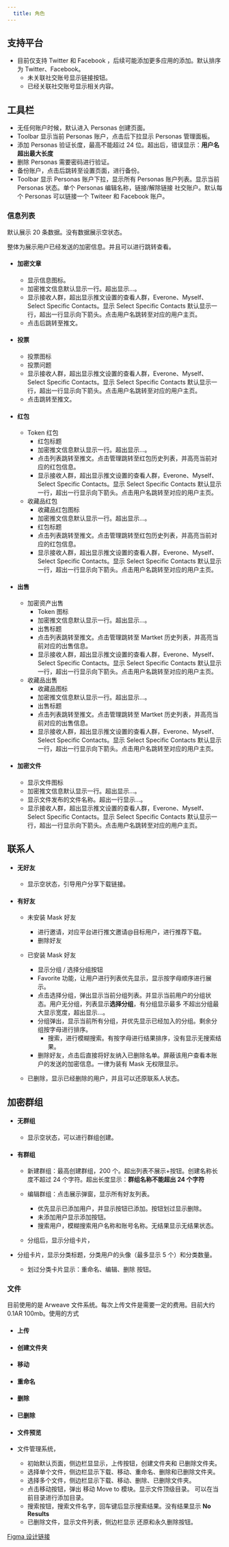 ```yaml
---
  title: 角色
---
```






## 支持平台

- 目前仅支持 Twitter 和 Facebook ，后续可能添加更多应用的添加。默认排序为 Twitter、Facebook。
  - 未关联社交账号显示链接按钮。
  - 已经关联社交账号显示相关内容。
  
    
  
  

## 工具栏

- 无任何账户时候，默认进入 Personas 创建页面。
- Toolbar 显示当前 Personas 账户，点击后下拉显示 Personas 管理面板。
- 添加 Personas 验证长度，最高不能超过 24 位。超出后，错误显示：**用户名超出最大长度**
- 删除 Personas 需要密码进行验证。
- 备份账户，点击后跳转至设置页面，进行备份。
- Toolbar 显示 Personas 账户下拉，显示所有 Personas 账户列表。显示当前 Personas 状态。单个 Personas 编辑名称，链接/解除链接 社交账户。默认每个 Personas 可以链接一个 Twiteer 和 Facebook 账户。







### 信息列表

默认展示 20 条数据。没有数据展示空状态。

整体为展示用户已经发送的加密信息。并且可以进行跳转查看。

- #### 加密文章

  - 显示信息图标。
  - 加密推文信息默认显示一行。超出显示...。
  - 显示接收人群，超出显示推文设置的查看人群，Everone、Myself、 Select Specific Contacts。显示 Select Specific Contacts 默认显示一行，超出一行显示向下箭头。点击用户名跳转至对应的用户主页。
  - 点击后跳转至推文。

- #### 投票

  - 投票图标
  - 投票问题
  - 显示接收人群，超出显示推文设置的查看人群，Everone、Myself、 Select Specific Contacts。显示 Select Specific Contacts 默认显示一行，超出一行显示向下箭头。点击用户名跳转至对应的用户主页。
  - 点击跳转至推文。

- #### 红包

  - Token 红包
    - 红包标题
    - 加密推文信息默认显示一行。超出显示...。
    - 点击列表跳转至推文。点击管理跳转至红包历史列表，并高亮当前对应的红包信息。
    - 显示接收人群，超出显示推文设置的查看人群，Everone、Myself、 Select Specific Contacts。显示 Select Specific Contacts 默认显示一行，超出一行显示向下箭头。点击用户名跳转至对应的用户主页。
  - 收藏品红包
    - 收藏品红包图标
    - 加密推文信息默认显示一行。超出显示...。
    - 红包标题
    - 点击列表跳转至推文。点击管理跳转至红包历史列表，并高亮当前对应的红包信息。
    - 显示接收人群，超出显示推文设置的查看人群，Everone、Myself、 Select Specific Contacts。显示 Select Specific Contacts 默认显示一行，超出一行显示向下箭头。点击用户名跳转至对应的用户主页。

- #### 出售

  - 加密资产出售
    - Token 图标
    - 加密推文信息默认显示一行。超出显示...。
    - 出售标题
    - 点击列表跳转至推文。点击管理跳转至 Martket 历史列表，并高亮当前对应的出售信息。
    - 显示接收人群，超出显示推文设置的查看人群，Everone、Myself、 Select Specific Contacts。显示 Select Specific Contacts 默认显示一行，超出一行显示向下箭头。点击用户名跳转至对应的用户主页。
  - 收藏品出售
    - 收藏品图标
    - 加密推文信息默认显示一行。超出显示...。
    - 出售标题
    - 点击列表跳转至推文。点击管理跳转至 Martket 历史列表，并高亮当前对应的出售信息。
    - 显示接收人群，超出显示推文设置的查看人群，Everone、Myself、 Select Specific Contacts。显示 Select Specific Contacts 默认显示一行，超出一行显示向下箭头。点击用户名跳转至对应的用户主页。
  
- #### 加密文件

  - 显示文件图标
  - 加密推文信息默认显示一行。超出显示...。
  - 显示文件发布的文件名称。超出一行显示...。
  - 显示接收人群，超出显示推文设置的查看人群，Everone、Myself、 Select Specific Contacts。显示 Select Specific Contacts 默认显示一行，超出一行显示向下箭头。点击用户名跳转至对应的用户主页。
  
  

## 联系人

- #### 无好友

  - 显示空状态，引导用户分享下载链接。

- #### 有好友

  - 未安装 Mask 好友
    - 进行邀请，对应平台进行推文邀请@目标用户，进行推荐下载。
    - 删除好友

  - 已安装 Mask 好友
    - 显示分组 / 选择分组按钮
    - Favorite 功能，让用户进行列表优先显示，显示按字母顺序进行展示。
    - 点击选择分组，弹出显示当前分组列表。并显示当前用户的分组状态。用户无分组，列表显示**选择分组**，有分组显示最多 不超出分组最大显示宽度，超出显示...。
    - 分组弹出，显示当前所有分组，并优先显示已经加入的分组。剩余分组按字母进行排序。
      - 搜索，进行模糊搜索。有按字母进行结果排序，没有显示无搜索结果。
    - 删除好友，点击后直接将好友纳入已删除名单。屏蔽该用户查看本账户的发送的加密信息。一律为装有 Mask 无权限显示。

  - 已删除，显示已经删除的用户，并且可以还原联系人状态。

  

  

## 加密群组

- #### 无群组
  
  - 显示空状态，可以进行群组创建。
  
- #### 有群组

  - 新建群组：最高创建群组，200 个。超出列表不展示+按钮。创建名称长度不超过 24 个字符。超出长度显示：**群组名称不能超出 24 个字符**
  - 编辑群组：点击展示弹窗，显示所有好友列表。
    - 优先显示已添加用户，并显示按钮已添加。按钮划过显示删除。
    - 未添加用户显示添加按钮。
    - 搜索用户，模糊搜索用户名称和账号名称。无结果显示无结果状态。

  - 分组后，显示分组卡片，  
     
- 分组卡片，显示分类标题，分类用户的头像（最多显示 5 个）和分类数量。
     - 划过分类卡片显示：重命名、编辑、删除 按钮。
     
     
     

### 文件

目前使用的是 Arweave 文件系统。每次上传文件是需要一定的费用。目前大约 0.1AR 100mb。使用的方式

- #### 上传

- #### 创建文件夹

- #### 移动

- #### 重命名

- #### 删除

- #### 已删除

- #### 文件预览

- 文件管理系统，
  - 初始默认页面，侧边栏显显示，上传按钮，创建文件夹和 已删除文件夹。
  - 选择单个文件，侧边栏显示下载、移动、重命名、删除和已删除文件夹。
  - 选择多个文件，侧边栏显示下载、移动、删除、已删除文件夹。
  - 点击移动按钮，弹出 移动 Move to 模块。显示文件顶级目录。 可以在当前目录进行添加目录。
  - 搜索按钮，搜索文件名字，回车键后显示搜索结果。没有结果显示 **No Results**
  - 已删除文件，显示文件列表，侧边栏显示 还原和永久删除按钮。

[Figma 设计链接](https://www.figma.com/file/xxHFHHzRgN2E90xCOB83ae/Dashboard?node-id=357%3A899)